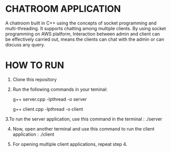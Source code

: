 # CHATROOM APPLICATION

A chatroom built in C++ using the concepts of socket programming and multi-threading. It supports chatting among multiple clients.
By using socket programming on AWS platform, Interaction between admin and client can be effectively carried out, means the clients can chat with the admin or can discuss any query.


# HOW TO RUN 
1. Clone this repository
2. Run the following commands in your teminal:

   g++ server.cpp -lpthread -o server
   
   g++ client.cpp -lpthread -o client
   
3.To run the server application, use this command in the terminal :
  ./server
  
4. Now, open another terminal and use this command to run the client application :
  ./client
  
5. For opening multiple client applications, repeat step 4.

